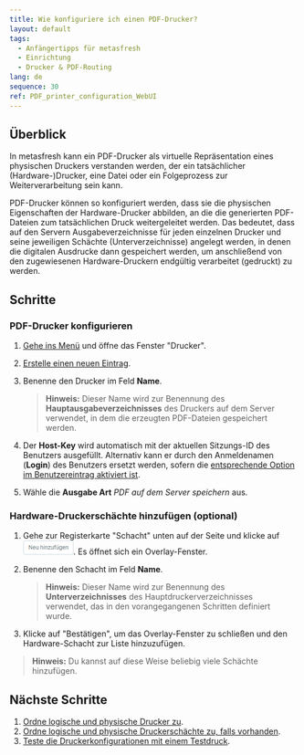 ```yaml
---
title: Wie konfiguriere ich einen PDF-Drucker?
layout: default
tags:
  - Anfängertipps für metasfresh
  - Einrichtung
  - Drucker & PDF-Routing
lang: de
sequence: 30
ref: PDF_printer_configuration_WebUI
---
```


## Überblick
In metasfresh kann ein PDF-Drucker als virtuelle Repräsentation eines physischen Druckers verstanden werden, der ein tatsächlicher (Hardware-)Drucker, eine Datei oder ein Folgeprozess zur Weiterverarbeitung sein kann.

PDF-Drucker können so konfiguriert werden, dass sie die physischen Eigenschaften der Hardware-Drucker abbilden, an die die generierten PDF-Dateien zum tatsächlichen Druck weitergeleitet werden. Das bedeutet, dass auf den Servern Ausgabeverzeichnisse für jeden einzelnen Drucker und seine jeweiligen Schächte (Unterverzeichnisse) angelegt werden, in denen die digitalen Ausdrucke dann gespeichert werden, um anschließend von den zugewiesenen Hardware-Druckern endgültig verarbeitet (gedruckt) zu werden.

## Schritte

### PDF-Drucker konfigurieren
1. [Gehe ins Menü](Menu) und öffne das Fenster "Drucker".
1. [Erstelle einen neuen Eintrag](Neuer_Datensatz_Fenster_Webui).
1. Benenne den Drucker im Feld **Name**.
    >**Hinweis:** Dieser Name wird zur Benennung des **Hauptausgabeverzeichnisses** des Druckers auf dem Server verwendet, in dem die erzeugten PDF-Dateien gespeichert werden.

1. Der **Host-Key** wird automatisch mit der aktuellen Sitzungs-ID des Benutzers ausgefüllt. Alternativ kann er durch den Anmeldenamen (**Login**) des Benutzers ersetzt werden, sofern die [entsprechende Option im Benutzereintrag aktiviert ist](Benutzerlogin_als_HostKey_für_Drucken_aktivieren).
1. Wähle die **Ausgabe Art** *PDF auf dem Server speichern* aus.

### Hardware-Druckerschächte hinzufügen (optional)
1. Gehe zur Registerkarte "Schacht" unten auf der Seite und klicke auf !["Neu hinzufügen"](assets/Neu_hinzufuegen_Button.png). Es öffnet sich ein Overlay-Fenster.
1. Benenne den Schacht im Feld **Name**.
    >**Hinweis:** Dieser Name wird zur Benennung des **Unterverzeichnisses** des Hauptdruckerverzeichnisses verwendet, das in den vorangegangenen Schritten definiert wurde.

1. Klicke auf "Bestätigen", um das Overlay-Fenster zu schließen und den Hardware-Schacht zur Liste hinzuzufügen.
 >**Hinweis:** Du kannst auf diese Weise beliebig viele Schächte hinzufügen.

## Nächste Schritte
1. [Ordne logische und physische Drucker zu](Zuordnung_logische_und_physische_Drucker).
1. [Ordne logische und physische Druckerschächte zu, falls vorhanden](Zuordnung_logische_und_physische_Druckerschaechte).
1. [Teste die Druckerkonfigurationen mit einem Testdruck](PDF_Drucker_Einrichtung_Guide#testdruck).
